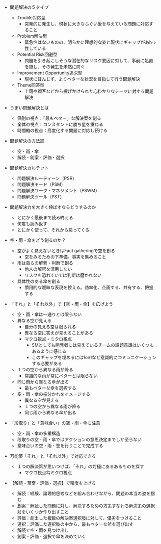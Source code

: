 - 問題解決の５タイプ
  - Trouble対応型
    - 突発的に発生し、現状に大きなふぐい愛を与えている問題に対応すること
  - Problem解決型
    - 緊急性はないものの、明らかに理想的な姿と現状にギャップがあhっ性している
  - Potential Risk回避型
    - 問題を引き起こしそうな潜在的なリスク要因に対して、事前に処置を施し、その発生を未然に防ぐ
  - Improvement Opportunity追求型
    - 現状に甘んじず、よりベターな状況を目指して行う問題解決
  - Theme回答型
    - 上司や顧客などから投げかけられた心掛かりなテーマに対する問題解決
- うまい問題解決とは
  - 個別の視点：「最もベター」な解決案を創る
  - 全体の視点：コンスタントに勝ち星を重ねる
  - 時間軸の視点：高度化する問題に対応し続ける
- 問題解決の方法論
  - 空・雨・傘
  - 解読・創案・評価・選択
- 問題解決カルテット
  - 問題解決ルーティーン（PSR）
  - 問題解決モード（PSM）
  - 問題解決ワーク・マネジメント（PSWM）
  - 問題解決ツール（PST）
- 問題解決力を大きく伸ばすならどうするのか
  - とにかく最後まで読み終える
  - 何度も読み返す
  - とにかく使って、それから戻ってくる

- 空・雨・傘をどう創るのか？
  - 空がよく見えないときはFact gatheringで空を創る
    - 空をみるための下準備。事実を集めること
  - 雨は自らの解釈・判断で創る
    - 他人の解釈を流用しない
    - リスクを恐れていては判断は磨かれない
  - 具体性のある傘を創る
    - 慣用的な曖昧な表現を控える。効率化、企画する、共有する、把握する

- 「それ」と「それ以外」で【空・雨・傘】を広げよう
  - 空・雨・傘は一通りとは限らない
  - 異なる空が見える
    - 自分の見える空は限られる
    - 異なる空に答えが見えることがある
    - マクロ視点・ミクロ視点
      - SMとしても開発者には見えているチームの課題意識はいくつもあるように感じる
      - このギャップを埋めるには1on1など意識的にコミュニケーションする必要がある
  - １つの空から異なる雨が降る
    - 常識的な雨が常にベターとは限らない
  - 同じ雨から異なる傘が出る
    - 最もベターな傘を選択する
  - 空・雨・傘の枝分かれをイメージする
    - 異なる空が見える
    - １つの空から異なる雨が降る
    - 同じ雨から異なる傘が出る
- 「段取り」と「意味合い」の空・雨・傘に注意
  - 空・雨・傘の多重構造
  - 段取りの空・雨・傘ではアクションの意思決定までしか至らない
  - 意味合いの空・雨・笠を行うことで完成する
- 万能薬「それ」と「それ以外」で対応できる
  - １つの解決策が思いつけば、「それ」の対極にあるあるものを探す
    - マクロ視点⇆ミクロ視点
- 【解読・草案・評価・選択】で精度を上げる
  - 解読：経験、論理的思考などを組み合わせながら、問題の本当の姿を掴む
  - 創案：解読した問題に対し、解決するための方策すなわち解決策の選択肢をいくつか作り出すこと
  - 評価：創出した複数の解決案選択肢に対して、優劣をつけること
  - 選択：評価した選択肢の中から、最もベターな斧を選び出す
  - 解読で空・雨を見つけ出し
  - 創案・評価・選択で傘を決めていく
